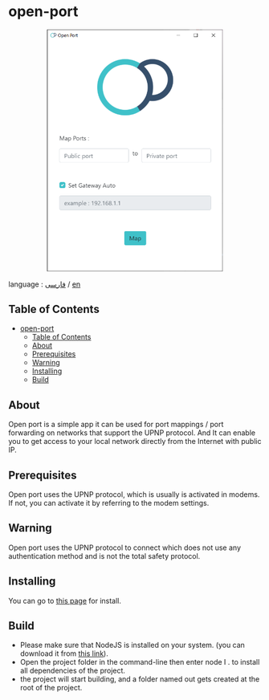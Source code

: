 # open-port

<p align="center">
  <img width="350"  src="./screenshot/OP.png">
</p>

language : [فارسی](/README.FA.MD) / [en](/README.MD)

## Table of Contents
- [open-port](#open-port)
  - [Table of Contents](#table-of-contents)
  - [About ](#about)
  - [Prerequisites](#prerequisites)
  - [Warning](#warning)
  - [Installing](#installing)
  - [Build](#build)

## About <a name = "about"></a>
Open port is a simple app it can be used for port mappings / port forwarding on networks that support the UPNP protocol. And It can enable you to get access to your local network directly from the Internet with public IP.

## Prerequisites
Open port uses the UPNP protocol, which is usually is activated in modems. If not, you can activate it by referring to the modem settings.

## Warning
Open port uses the UPNP protocol to connect which does not use any authentication method and is not the total safety protocol.

## Installing
You can go to [this page](https://github.com/alijany/Open-Port/releases/latest) for install.

## Build
- Please make sure that NodeJS is installed on your system. (you can download it from [this link]((https://nodejs.org/en/))).
- Open the project folder in the command-line then enter node I .  to install all dependencies of the project.
- the project will start building, and a folder named out gets created at the root of the project.


